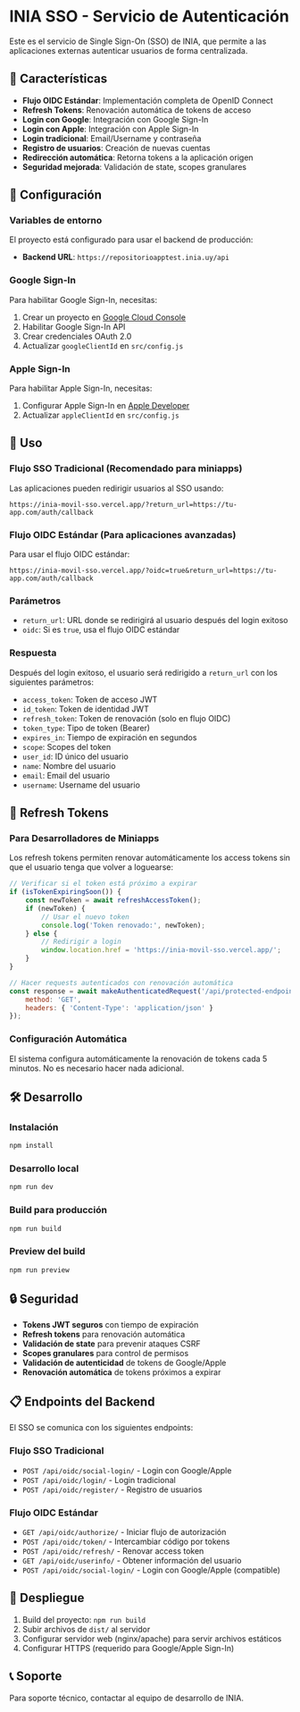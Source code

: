 # INIA SSO - Servicio de Autenticación

Este es el servicio de Single Sign-On (SSO) de INIA, que permite a las aplicaciones externas autenticar usuarios de forma centralizada.

## 🚀 Características

- **Flujo OIDC Estándar**: Implementación completa de OpenID Connect
- **Refresh Tokens**: Renovación automática de tokens de acceso
- **Login con Google**: Integración con Google Sign-In
- **Login con Apple**: Integración con Apple Sign-In  
- **Login tradicional**: Email/Username y contraseña
- **Registro de usuarios**: Creación de nuevas cuentas
- **Redirección automática**: Retorna tokens a la aplicación origen
- **Seguridad mejorada**: Validación de state, scopes granulares

## 🔧 Configuración

### Variables de entorno

El proyecto está configurado para usar el backend de producción:
- **Backend URL**: `https://repositorioapptest.inia.uy/api`

### Google Sign-In

Para habilitar Google Sign-In, necesitas:
1. Crear un proyecto en [Google Cloud Console](https://console.cloud.google.com/)
2. Habilitar Google Sign-In API
3. Crear credenciales OAuth 2.0
4. Actualizar `googleClientId` en `src/config.js`

### Apple Sign-In

Para habilitar Apple Sign-In, necesitas:
1. Configurar Apple Sign-In en [Apple Developer](https://developer.apple.com/)
2. Actualizar `appleClientId` en `src/config.js`

## 📱 Uso

### Flujo SSO Tradicional (Recomendado para miniapps)

Las aplicaciones pueden redirigir usuarios al SSO usando:

```
https://inia-movil-sso.vercel.app/?return_url=https://tu-app.com/auth/callback
```

### Flujo OIDC Estándar (Para aplicaciones avanzadas)

Para usar el flujo OIDC estándar:

```
https://inia-movil-sso.vercel.app/?oidc=true&return_url=https://tu-app.com/auth/callback
```

### Parámetros

- `return_url`: URL donde se redirigirá al usuario después del login exitoso
- `oidc`: Si es `true`, usa el flujo OIDC estándar

### Respuesta

Después del login exitoso, el usuario será redirigido a `return_url` con los siguientes parámetros:

- `access_token`: Token de acceso JWT
- `id_token`: Token de identidad JWT
- `refresh_token`: Token de renovación (solo en flujo OIDC)
- `token_type`: Tipo de token (Bearer)
- `expires_in`: Tiempo de expiración en segundos
- `scope`: Scopes del token
- `user_id`: ID único del usuario
- `name`: Nombre del usuario
- `email`: Email del usuario
- `username`: Username del usuario

## 🔄 Refresh Tokens

### Para Desarrolladores de Miniapps

Los refresh tokens permiten renovar automáticamente los access tokens sin que el usuario tenga que volver a loguearse:

```javascript
// Verificar si el token está próximo a expirar
if (isTokenExpiringSoon()) {
    const newToken = await refreshAccessToken();
    if (newToken) {
        // Usar el nuevo token
        console.log('Token renovado:', newToken);
    } else {
        // Redirigir a login
        window.location.href = 'https://inia-movil-sso.vercel.app/';
    }
}

// Hacer requests autenticados con renovación automática
const response = await makeAuthenticatedRequest('/api/protected-endpoint', {
    method: 'GET',
    headers: { 'Content-Type': 'application/json' }
});
```

### Configuración Automática

El sistema configura automáticamente la renovación de tokens cada 5 minutos. No es necesario hacer nada adicional.

## 🛠️ Desarrollo

### Instalación

```bash
npm install
```

### Desarrollo local

```bash
npm run dev
```

### Build para producción

```bash
npm run build
```

### Preview del build

```bash
npm run preview
```

## 🔒 Seguridad

- **Tokens JWT seguros** con tiempo de expiración
- **Refresh tokens** para renovación automática
- **Validación de state** para prevenir ataques CSRF
- **Scopes granulares** para control de permisos
- **Validación de autenticidad** de tokens de Google/Apple
- **Renovación automática** de tokens próximos a expirar

## 📋 Endpoints del Backend

El SSO se comunica con los siguientes endpoints:

### Flujo SSO Tradicional
- `POST /api/oidc/social-login/` - Login con Google/Apple
- `POST /api/oidc/login/` - Login tradicional
- `POST /api/oidc/register/` - Registro de usuarios

### Flujo OIDC Estándar
- `GET /api/oidc/authorize/` - Iniciar flujo de autorización
- `POST /api/oidc/token/` - Intercambiar código por tokens
- `POST /api/oidc/refresh/` - Renovar access token
- `GET /api/oidc/userinfo/` - Obtener información del usuario
- `POST /api/oidc/social-login/` - Login con Google/Apple (compatible)

## 🚀 Despliegue

1. Build del proyecto: `npm run build`
2. Subir archivos de `dist/` al servidor
3. Configurar servidor web (nginx/apache) para servir archivos estáticos
4. Configurar HTTPS (requerido para Google/Apple Sign-In)

## 📞 Soporte

Para soporte técnico, contactar al equipo de desarrollo de INIA.
